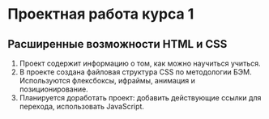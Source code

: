 # Проектная работа курса 1
## Расширенные возможности HTML и CSS
1. Проект содержит информацию о том, как можно научиться учиться. 
2. В проекте создана файловая структура CSS по методологии БЭМ. Используются флексбоксы, ифраймы, анимация и позиционирование.  
3. Планируется доработать проект: добавить действующие ссылки для перехода, использовать JavaScript. 